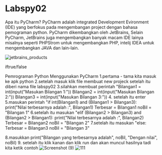 # Labspy02

Apa itu PyCharm?
PyCharm adalah integrated Development Evironment (IDE) yang berfokus pada mengembangan project dengan bahasa pemograman python. PyCharm dikembangkan oleh JetBrains, Selain PyCharm, JetBrains juga mengembangkan banyak macam IDE lainya misalnya seperti PHPStrom untuk mengembangkan PHP, intelij IDEA untuk mengembangkan JAVA dan lain-lain.

![jetbrains_products](https://user-images.githubusercontent.com/56498195/68068787-ab6f7280-fd8b-11e9-80e2-9ad98b3260ad.png)

iftrue/false

Pemrograman Python Menggunakan PyCharm
1.pertama - tama kita masuk ke apk python
2.setelah masuk klik file membuat new projeck setelah itu diberi nama file labspy02
3.silahkan membuat perintah "Bilangan1 = int(input("Masukan Bilangan 1:"))
                             Bilangan2 = int(input("Masukan Bilangan 2:"))
                             Bilangan3 = int(input("Masukan Bilangan 3:"))
4. setelah itu enter
5.masukan perintah "if int(Bilangan1) and (Bilangan1 > Bilangan3):
                    print("Nilai terbesarnya adalah :", Bilangan1)
                    Terbesar = Bilangan1
                    noBil = "Bilangan 1"
6.setelah itu masukan "elif (Bilangan2 > Bilangan3) and (Bilangan2 > Bilangan1):
                       print("Nilai terbesarnya adalah :", Bilangan2)
                       Terbesar = Bilangan2
                       noBil = "Bilangan 2"
7.setelah itu masukan "else:
                           Terbesar = Bilangan3
                           noBil = "Bilangan 3"

8.masukkan print("Bilangan yang terbesarnya adalah", noBil, "Dengan nilai", noBil)
9. setelah itu klik kanan dan klik run dan akan muncul hasilnya tadi kita ketik
contoh 
![Screenshot (9)](https://user-images.githubusercontent.com/56498195/68068134-89bebd00-fd84-11e9-9635-956ecdc81de1.png)
![111](https://user-images.githubusercontent.com/56498195/68068567-c42a5900-fd88-11e9-8270-2222ff2ee0d3.PNG)
